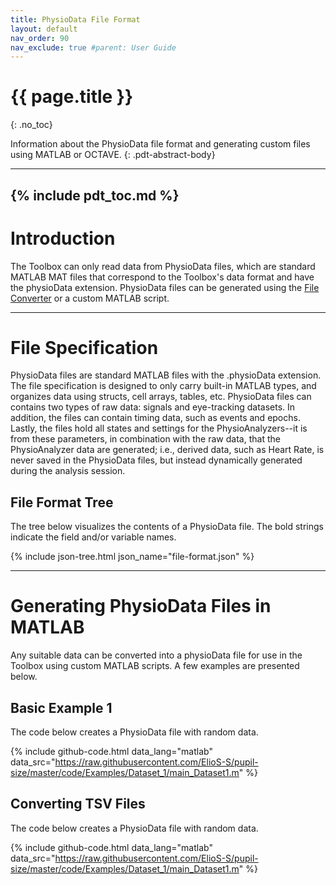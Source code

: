 ```yaml
---
title: PhysioData File Format
layout: default
nav_order: 90
nav_exclude: true #parent: User Guide
---
```


# {{ page.title }}
{: .no_toc}

Information about the PhysioData file format and generating custom files using MATLAB or OCTAVE.
{: .pdt-abstract-body}

---
{% include pdt_toc.md %}
---

# Introduction #
The Toolbox can only read data from PhysioData files, which are standard MATLAB MAT files that correspond to the Toolbox's data format and have the physioData extension. PhysioData files can be generated using the [File Converter](.\file-converter.md) or a custom MATLAB script.

---

# File Specification #
PhysioData files are standard MATLAB files with the .physioData extension. The file specification is designed to only carry built-in MATLAB types, and organizes data using structs, cell arrays, tables, etc. PhysioData files can contains two types of raw data: signals and eye-tracking datasets. In addition, the files can contain timing data, such as events and epochs. Lastly, the files hold all states and settings for the PhysioAnalyzers--it is from these parameters, in combination with the raw data, that the PhysioAnalyzer data are generated; i.e., derived data, such as Heart Rate, is never saved in the PhysioData files, but instead dynamically generated during the analysis session. 

## File Format Tree ##
The tree below visualizes the contents of a PhysioData file. The bold strings indicate the field and/or variable names.

{% include json-tree.html
    json_name="file-format.json"
%}

---

# Generating PhysioData Files in MATLAB #
Any suitable data can be converted into a physioData file for use in the Toolbox using custom MATLAB scripts. A few examples are presented below.

## Basic Example 1 ##
The code below creates a PhysioData file with random data.

{% include github-code.html
    data_lang="matlab"
    data_src="https://raw.githubusercontent.com/ElioS-S/pupil-size/master/code/Examples/Dataset_1/main_Dataset1.m"
%}

## Converting TSV Files ##
The code below creates a PhysioData file with random data.

{% include github-code.html
    data_lang="matlab"
    data_src="https://raw.githubusercontent.com/ElioS-S/pupil-size/master/code/Examples/Dataset_1/main_Dataset1.m"
%}






